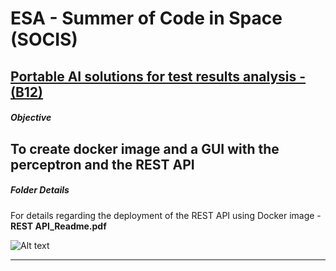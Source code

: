 # ESA - Summer of Code in Space (SOCIS)
## [Portable AI solutions for test results analysis - (B12)](https://socis.esa.int/projects/)



##### Objective

To create docker image and a GUI with the perceptron and the REST API
---

##### Folder Details

For details regarding the deployment of the REST API using Docker image - **REST API_Readme.pdf**

![Alt text](GUI_image.jpg?raw=true " GUI of the Perceptron")
 
---
